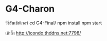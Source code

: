 # G4-Charon

วิธีรันเชิฟเวอร์
cd G4-Final/
npm install
npm start

เข้าลิ้ง
http://icondo.thddns.net:7798/
